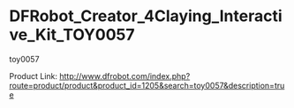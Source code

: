 DFRobot_Creator_4Claying_Interactive_Kit_TOY0057
================================================

toy0057

Product Link: 
http://www.dfrobot.com/index.php?route=product/product&product_id=1205&search=toy0057&description=true
